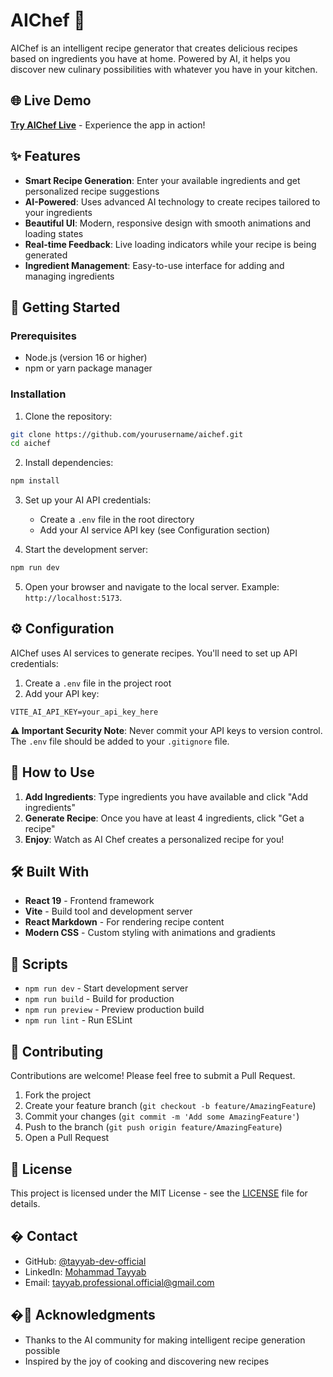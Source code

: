 # AIChef 🍳

AIChef is an intelligent recipe generator that creates delicious recipes based on ingredients you have at home. Powered by AI, it helps you discover new culinary possibilities with whatever you have in your kitchen.

## 🌐 Live Demo

**[Try AIChef Live](https://keshf-aichef.netlify.app/)** - Experience the app in action!

## ✨ Features

- **Smart Recipe Generation**: Enter your available ingredients and get personalized recipe suggestions
- **AI-Powered**: Uses advanced AI technology to create recipes tailored to your ingredients
- **Beautiful UI**: Modern, responsive design with smooth animations and loading states
- **Real-time Feedback**: Live loading indicators while your recipe is being generated
- **Ingredient Management**: Easy-to-use interface for adding and managing ingredients

## 🚀 Getting Started

### Prerequisites

- Node.js (version 16 or higher)
- npm or yarn package manager

### Installation

1. Clone the repository:

```bash
git clone https://github.com/yourusername/aichef.git
cd aichef
```

2. Install dependencies:

```bash
npm install
```

3. Set up your AI API credentials:

   - Create a `.env` file in the root directory
   - Add your AI service API key (see Configuration section)

4. Start the development server:

```bash
npm run dev
```

5. Open your browser and navigate to the local server. Example: `http://localhost:5173`.

## ⚙️ Configuration

AIChef uses AI services to generate recipes. You'll need to set up API credentials:

1. Create a `.env` file in the project root
2. Add your API key:

```env
VITE_AI_API_KEY=your_api_key_here
```

**⚠️ Important Security Note**: Never commit your API keys to version control. The `.env` file should be added to your `.gitignore` file.

## 🎯 How to Use

1. **Add Ingredients**: Type ingredients you have available and click "Add ingredients"
2. **Generate Recipe**: Once you have at least 4 ingredients, click "Get a recipe"
3. **Enjoy**: Watch as AI Chef creates a personalized recipe for you!

## 🛠️ Built With

- **React 19** - Frontend framework
- **Vite** - Build tool and development server
- **React Markdown** - For rendering recipe content
- **Modern CSS** - Custom styling with animations and gradients

## 📝 Scripts

- `npm run dev` - Start development server
- `npm run build` - Build for production
- `npm run preview` - Preview production build
- `npm run lint` - Run ESLint

## 🤝 Contributing

Contributions are welcome! Please feel free to submit a Pull Request.

1. Fork the project
2. Create your feature branch (`git checkout -b feature/AmazingFeature`)
3. Commit your changes (`git commit -m 'Add some AmazingFeature'`)
4. Push to the branch (`git push origin feature/AmazingFeature`)
5. Open a Pull Request

## 📄 License

This project is licensed under the MIT License - see the [LICENSE](LICENSE) file for details.

## � Contact

- GitHub: [@tayyab-dev-official](https://github.com/tayyab-dev-official)
- LinkedIn: [Mohammad Tayyab](https://www.linkedin.com/in/mohammad-tayyab-91ba5236b/)
- Email: tayyab.professional.official@gmail.com

## �🙏 Acknowledgments

- Thanks to the AI community for making intelligent recipe generation possible
- Inspired by the joy of cooking and discovering new recipes
